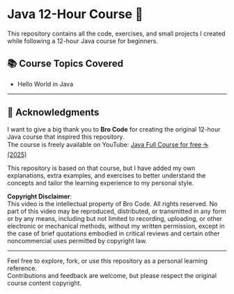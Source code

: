 # Java 12-Hour Course 🚀

This repository contains all the code, exercises, and small projects I created while following a 12-hour Java course for beginners.

## 📚 Course Topics Covered

- Hello World in Java

---

## 🙏 Acknowledgments

I want to give a big thank you to **Bro Code** for creating the original 12-hour Java course that inspired this repository.  
The course is freely available on YouTube: [Java Full Course for free ☕ (2025)](https://youtu.be/xTtL8E4LzTQ?si=091uJaNYsJn41NCy)

This repository is based on that course, but I have added my own explanations, extra examples, and exercises to better understand the concepts and tailor the learning experience to my personal style.

**Copyright Disclaimer**:  
This video is the intellectual property of Bro Code. All rights reserved. No part of this video may be reproduced, distributed, or transmitted in any form or by any means, including but not limited to recording, uploading, or other electronic or mechanical methods, without my written permission, except in the case of brief quotations embodied in critical reviews and certain other noncommercial uses permitted by copyright law.

---

Feel free to explore, fork, or use this repository as a personal learning reference.  
Contributions and feedback are welcome, but please respect the original course content copyright.
